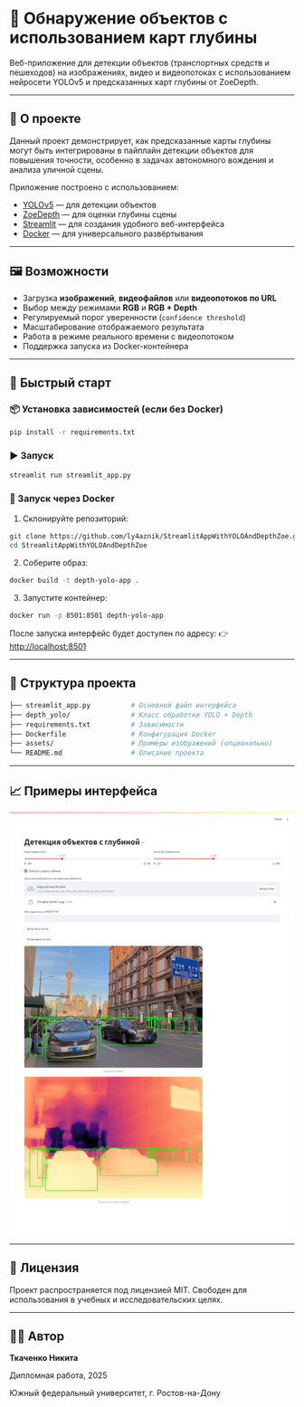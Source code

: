 
# 🚗 Обнаружение объектов с использованием карт глубины

Веб-приложение для детекции объектов (транспортных средств и пешеходов) на изображениях, видео и видеопотоках с использованием нейросети YOLOv5 и предсказанных карт глубины от ZoeDepth.

---

## 📌 О проекте

Данный проект демонстрирует, как предсказанные карты глубины могут быть интегрированы в пайплайн детекции объектов для повышения точности, особенно в задачах автономного вождения и анализа уличной сцены.

Приложение построено с использованием:

- [YOLOv5](https://github.com/ultralytics/yolov5) — для детекции объектов
- [ZoeDepth](https://github.com/isl-org/ZoeDepth) — для оценки глубины сцены
- [Streamlit](https://streamlit.io) — для создания удобного веб-интерфейса
- [Docker](https://docs.docker.com) — для универсального развёртывания

---

## 🖼 Возможности

- Загрузка **изображений**, **видеофайлов** или **видеопотоков по URL**
- Выбор между режимами **RGB** и **RGB + Depth**
- Регулируемый порог уверенности (`confidence threshold`)
- Масштабирование отображаемого результата
- Работа в режиме реального времени с видеопотоком
- Поддержка запуска из Docker-контейнера

---

## 🚀 Быстрый старт

### 📦 Установка зависимостей (если без Docker)

```bash
pip install -r requirements.txt
```
### ▶️ Запуск

```bash
streamlit run streamlit_app.py
```

### 🐳 Запуск через Docker

1. Склонируйте репозиторий:

```bash
git clone https://github.com/ly4aznik/StreamlitAppWithYOLOAndDepthZoe.git
cd StreamlitAppWithYOLOAndDepthZoe
```

2. Соберите образ:

```bash
docker build -t depth-yolo-app .
```

3. Запустите контейнер:

```bash
docker run -p 8501:8501 depth-yolo-app
```

После запуска интерфейс будет доступен по адресу:
👉 [http://localhost:8501](http://localhost:8501)

---

## 📂 Структура проекта

```bash
├── streamlit_app.py          # Основной файл интерфейса
├── depth_yolo/               # Класс обработки YOLO + Depth
├── requirements.txt          # Зависимости
├── Dockerfile                # Конфигурация Docker
├── assets/                   # Примеры изображений (опционально)
└── README.md                 # Описание проекта
```

---

## 📈 Примеры интерфейса

<img src="assets/app_interface.png" />

---

## 📘 Лицензия

Проект распространяется под лицензией MIT. Свободен для использования в учебных и исследовательских целях.

---

## 👨‍💻 Автор

**Ткаченко Никита**

Дипломная работа, 2025

Южный федеральный университет, г. Ростов-на-Дону




